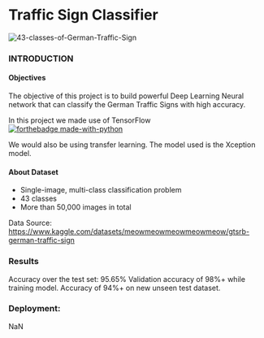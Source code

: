 # Traffic Sign Classifier

![43-classes-of-German-Traffic-Sign](https://user-images.githubusercontent.com/96771321/214555806-6b57f4c0-ad62-4764-91e2-8d9cba603232.png)


### INTRODUCTION
#### Objectives
The objective of this project is to build powerful Deep Learning Neural network that can classify the German Traffic Signs with high accuracy.

In this project we made use of TensorFlow [![forthebadge made-with-python](https://img.icons8.com/color/48/000000/tensorflow.png)](https://www.tensorflow.org/)

We would also be using transfer learning. The model used is the Xception model.

#### About Dataset

- Single-image, multi-class classification problem
- 43 classes
- More than 50,000 images in total

Data Source: https://www.kaggle.com/datasets/meowmeowmeowmeowmeow/gtsrb-german-traffic-sign

### Results
Accuracy over the test set: 95.65%
Validation accuracy of 98%+ while training model. 
Accuracy of 94%+ on new unseen test dataset.

### Deployment:
NaN
